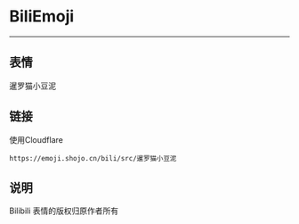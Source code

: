 # BiliEmoji
---
## 表情
暹罗猫小豆泥
## 链接
使用Cloudflare
```
https://emoji.shojo.cn/bili/src/暹罗猫小豆泥
```
## 说明
Bilibili 表情的版权归原作者所有
